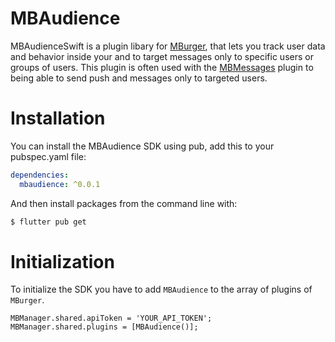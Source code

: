 # MBAudience

MBAudienceSwift is a plugin libary for [MBurger](https://mburger.cloud), that lets you track user data and behavior inside your and to target messages only to specific users or groups of users. This plugin is often used with the [MBMessages](https://github.com/Mumble-SRL/MBMessages-Flutter) plugin to being able to send push and messages only to targeted users.

# Installation

You can install the MBAudience SDK using pub, add this to your pubspec.yaml file:

``` yaml
dependencies:
  mbaudience: ^0.0.1
```

And then install packages from the command line with:

``` bash
$ flutter pub get
```

# Initialization

To initialize the SDK you have to add `MBAudience` to the array of plugins of `MBurger`.

```
MBManager.shared.apiToken = 'YOUR_API_TOKEN';
MBManager.shared.plugins = [MBAudience()];
```
